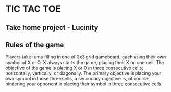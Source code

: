# TIC TAC TOE
## Take home project - Lucinity

## Rules of the game
Players take turns filling in one of 3x3 grid gameboard, each using their own symbol of X or O. X always starts the game, placing their X on one cell. The objective of the game is placing X or O in three consecutive cells; horizontally, vertically, or diagonally. The primary objective is placing your own symbol in those three cells, a secondary objective is, of course, hindering your opponent in placing their symbol in three consecutive cells.

